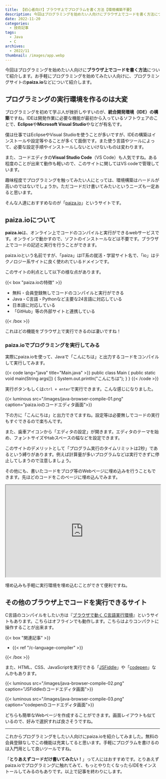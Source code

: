 ```yaml
---
title: 【初心者向け】ブラウザ上でプログラムを書く方法【環境構築不要】
description: 今回はプログラミングを始めたい人向けにブラウザ上でコードを書く方法について紹介します。お手軽にプログラミングを始めてみたい人向けに、プログラミングサイトのpaiza.ioなどについて紹介します。
date: 2022-11-20
categories: 
  - 技術記事
tags: 
  - Java
  - C
archives: 
  - 2022/11
thumbnail: /images/app.webp
---
```


今回はプログラミングを始めたい人向けに**ブラウザ上でコードを書く方法**について紹介します。お手軽にプログラミングを始めてみたい人向けに、プログラミングサイトの**paiza.io**などについて紹介します。

<!--more-->

## プログラミングの実行環境を作るのは大変

プログラミングを初めて学ぶ人が挫折しやすいのが、**統合開発環境（IDE）の構築**ですね。IDEは開発作業に必要な機能が最初から入っているソフトウェアのことで、**Eclipse**や**Microsoft Visual Studio**やなどが有名です。

僕は仕事ではEclipseやVisual Studioを使うことが多いですが、IDEの構築はインストールや設定等やることが多くて面倒です。また使う言語やツールによって、必要な設定手順やインストールしないといけないものは変わります。

また、コードエディタの**Visual Studio Code**（VS Code）も人気ですね。ある程度のことが出来て動作も軽いので、このサイトに関してはVS codeで管理しています。

趣味程度でプログラミングを触ってみたい人にとっては、環境構築はハードルが高いのではないでしょうか。ただコードだけ書いてみたいというニーズも一定あると思います。

そんな人達におすすめなのが「[paiza.io](https://paiza.io/ja)」というサイトです。

## paiza.ioについて

**paiza.io**は、オンライン上でコードのコンパイルと実行ができるwebサービスです。オンラインで動かすので、ソフトのインストールなどは不要です。ブラウザ上でコードの記述と実行を行うことができます。

paiza.ioという名前ですが、「paiza」はIT系の就活・学習サイト名で、「io」はテクノロジー系サイトに良く使われているドメインです。

このサイトの利点として以下の様な点があります。

{{< box "paiza.ioの特徴" >}}
<ul>
<li>無料・会員登録無しでコードのコンパイルと実行ができる</li>
<li>Java・C言語・Pythonなど主要な24言語に対応している</li>
<li>日本語に対応している</li>
<li>「GitHub」等の外部サイトと連携している</li>
</ul>
{{< /box >}}

これほどの機能をブラウザ上で実行できるのは凄いですね！

### paiza.ioでプログラミングを実行してみる

実際にpaiza.ioを使って、Javaで「こんにちは」と出力するコードをコンパイルして実行してみます。

{{< code lang="java" title="Main.java" >}}
public class Main {
  public static void main(String args[]) {
    System.out.println("こんにちは");
  }
}
{{< /code >}}

実行ボタンもしくは`ctrl + enter`で実行できます。こんな感じになりました。

{{< luminous src="/images/java-browser-compile-01.png" caption="paiza.ioのコードエディタ画面">}}

下の方に「こんにちは」と出力できてますね。設定等は必要無しでコードの実行もすぐできるので楽ちんです。

また、歯車アイコンから「エディタの設定」が開きます。エディタのテーマを始め、フォントサイズやtabスペースの幅などを設定できます。

このサイトのデメリットとして「プログラム実行のタイムリミットは2秒」であるという縛りがあります。例えば計算量が多いプログラムなどは実行できずに停止してしまうので注意しましょう。

その他にも、書いたコードをブログ等のWebページに埋め込みを行うこともできます。先ほどのコードをこのページに埋め込んでみます。

<iframe src="https://paiza.io/projects/e/wZD4Q2IAc4Yneb_N59qHTg?theme=twilight" width="100%" height="300" scrolling="no" seamless="seamless"></iframe>

埋め込みも手軽に実行環境を埋め込むことができて便利ですね。

## その他のブラウザ上でコードを実行できるサイト

C言語のコンパイルをしたい方は『[ブラウザで動く C言語実行環境](https://9cguide.appspot.com/web_picoc_em.html)』というサイトもあります。こちらはオフラインでも動作します。こちらはよりコンパクトに操作することが出来ます。

{{< box "関連記事" >}}
<ul>
<li>{{< ref "/c-language-compiler" >}}</li>
</ul>
{{< /box >}}

また、HTML、CSS、JavaScriptを実行できる「[JSFiddle](https://jsfiddle.net/)」や「[codepen](https://codepen.io/)」なんかもあります。

{{< luminous src="/images/java-browser-compile-02.png" caption="JSFiddleのコードエディタ画面">}}

{{< luminous src="/images/java-browser-compile-03.png" caption="codepenのコードエディタ画面">}}

どちらも簡単なWebページを作成することができます。画面レイアウトも似ているので、好みで選択すれば良さそうですね。

* * *

これからプログラミングをしたい人向けにpaiza.ioを紹介してみました。無料の会員登録なしでこの機能は充実してると思います。手軽にプログラムを書けるのは入門用として良いツールですね。

「**とりあえずコードだけ書いてみたい！**」って人にはおすすめです。とりあえずpaiza.ioでプログラミングに触れてみて、もっとやりたくなったらIDEをインストールしてみるのもありです。以上で記事を終わりにします。